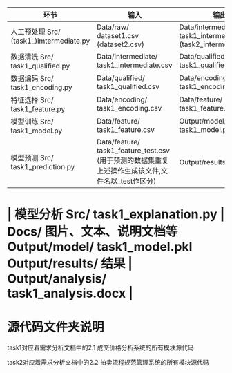 
| 环节                                                         | 输入                                                         | 输出                                                         |
| ------------------------------------------------------------ | ------------------------------------------------------------ | ------------------------------------------------------------ |
| 人工预处理                  Src/ (task1_)imtermediate.py     | Data/raw/                                                 dataset1.csv                                            (dataset2.csv) | Data/intermediate/  task1_intermediate.csv (task2_intermediate.csv) |
| 数据清洗                       Src/         task1_qualified.py | Data/intermediate/  task1_intermediate.csv                   | Data/qualified/                         task1_qualified.csv  |
| 数据编码                         Src/       task1_encoding.py | Data/qualified/  task1_qualified.csv                         | Data/encoding/                        task1_encoding.csv     |
| 特征选择                          Src/           task1_feature.py | Data/encoding/ task1_encoding.csv                            | Data/feature/                                 task1_feature.csv |
| 模型训练                         Src/          task1_model.py | Data/feature/ task1_feature.csv                              | Output/model/                              task1_model.pkl   |
| 模型预测                       Src/    task1_prediction.py   | Data/feature/                       task1_feature_test.csv                                               (用于预测的数据集重复上述操作生成该文件,文件名以_test作区分) | Output/results/                                                     结果 |




| 模型分析                     Src/ task1_explanation.py       | Docs/                                                                         图片、文本、说明文档等                                                           Output/model/                                    task1_model.pkl                                   Output/results/                                                         结果 | Output/analysis/                    task1_analysis.docx      |
=======
# 源代码文件夹说明

task1对应着需求分析文档中的2.1 成交价格分析系统的所有模块源代码

task2对应着需求分析文档中的2.2 拍卖流程规范管理系统的所有模块源代码


